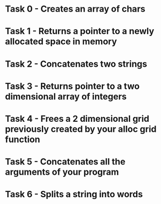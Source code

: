 # Task 0 - Creates an array of chars
# Task 1 - Returns a pointer to a newly allocated space in memory
# Task 2 - Concatenates two strings
# Task 3 - Returns pointer to a two dimensional array of integers
# Task 4 - Frees a 2 dimensional grid previously created by your alloc grid function
# Task 5 - Concatenates all the arguments of your program
# Task 6 - Splits a string into words
